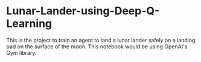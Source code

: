 # Lunar-Lander-using-Deep-Q-Learning
This is the project to train an agent to land a lunar lander safely on a landing pad on the surface of the moon. This notebook would be using OpenAI's Gym library.
